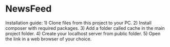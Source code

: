 # NewsFeed
 
Installation guide:
    1) Clone files from this project to your PC.
    2) Install composer with required packages.
    3) Add a folder called cache in the main project folder.
    4) Create your localhost server from public folder.
    5) Open the link in a web browser of your choice.
